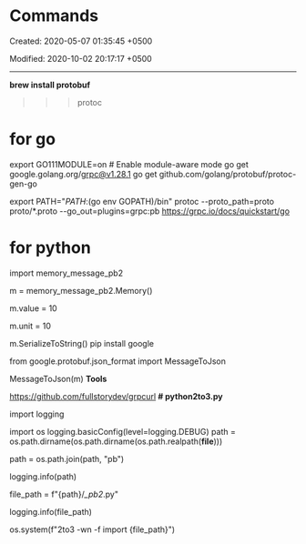 # Commands

Created: 2020-05-07 01:35:45 +0500

Modified: 2020-10-02 20:17:17 +0500

---

**brew install protobuf**

>>> protoc
# for go

export GO111MODULE=on # Enable module-aware mode
go get google.golang.org/grpc@v1.28.1
go get github.com/golang/protobuf/protoc-gen-go

export PATH="$PATH:$(go env GOPATH)/bin"
protoc --proto_path=proto proto/*.proto --go_out=plugins=grpc:pb
<https://grpc.io/docs/quickstart/go>
# for python

import memory_message_pb2

m = memory_message_pb2.Memory()

m.value = 10

m.unit = 10

m.SerializeToString()
pip install google

from google.protobuf.json_format import MessageToJson

MessageToJson(m)
**Tools**

<https://github.com/fullstorydev/grpcurl>
**# python2to3.py**

import logging

import os
logging.basicConfig(level=logging.DEBUG)
path = os.path.dirname(os.path.dirname(os.path.realpath(__file__)))

path = os.path.join(path, "pb")

logging.info(path)

file_path = f"{path}/*_pb2*.py"

logging.info(file_path)

os.system(f"2to3 -wn -f import {file_path}")
